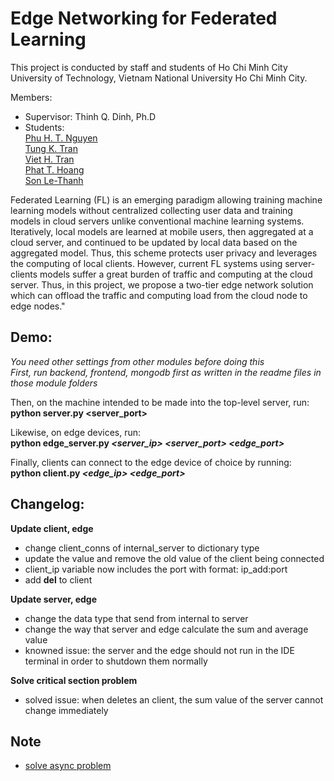 # Edge Networking for Federated Learning

This project is conducted by staff and students of Ho Chi Minh City University of Technology, Vietnam National University Ho Chi Minh City.

Members:
* Supervisor: Thinh Q. Dinh, Ph.D
* Students:\
[Phu H. T. Nguyen](https://github.com/phupfoem)\
[Tung K. Tran](https://github.com/KhanhTungTran)\
[Viet H. Tran](https://github.com/HoangViet144)\
[Phat T. Hoang](https://github.com/hoangphatmonter)\
[Son Le-Thanh](https://github.com/sonLe-Thanh)

Federated Learning (FL) is an emerging paradigm allowing training machine learning models without centralized collecting user data and training models in cloud servers unlike conventional machine learning systems. Iteratively, local models are learned at mobile users, then aggregated at a cloud server, and continued to be updated by local data based on the aggregated model. Thus, this scheme protects user privacy and leverages the computing of local clients. However, current FL systems using server-clients models suffer a great burden of traffic and computing at the cloud server. Thus, in this project, we propose a two-tier edge network solution which can offload the traffic and computing load from the cloud node to edge nodes."

## Demo:
*You need other settings from other modules before doing this*\
*First, run backend, frontend, mongodb first as written in the readme files in those module folders*

Then, on the machine intended to be made into the top-level server, run:\
**python server.py \<server_port\>**

Likewise, on edge devices, run:\
**python edge_server.py *\<server_ip\> \<server_port\> \<edge_port\>***

Finally, clients can connect to the edge device of choice by running:\
**python client.py *\<edge_ip\> \<edge_port\>***

## Changelog:
**Update client, edge**
* change client_conns of internal_server to dictionary type
* update the value and remove the old value of the client being connected
* client_ip variable now includes the port with format: ip_add:port
* add __del__ to client

**Update server, edge**
* change the data type that send from internal to server
* change the way that server and edge calculate the sum and average value
* knowned issue: the server and the edge should not run in the IDE terminal in order to shutdown them normally

**Solve critical section problem**
* solved issue: when deletes an client, the sum value of the server cannot change immediately


## Note
- [solve async problem](https://stackoverflow.com/questions/52133031/receiving-async-error-when-trying-to-import-the-firebase-package)
